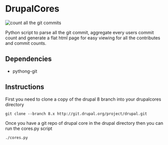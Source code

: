 # DrupalCores
![count all the git commits](https://github.com/ericduran/drupalcores/raw/pystart/img.jpg)


Python script to parse all the git commit, aggregate every users commit count and generate
a flat html page for easy viewing for all the contributes and commit counts.


## Dependencies

* pythong-git

## Instructions
First you need to clone a copy of the drupal 8 branch into your drupalcores directory
    
    git clone --branch 8.x http://git.drupal.org/project/drupal.git

Once you have a git repo of drupal core in the drupal directory then you can run the cores.py script
    
    ./cores.py


